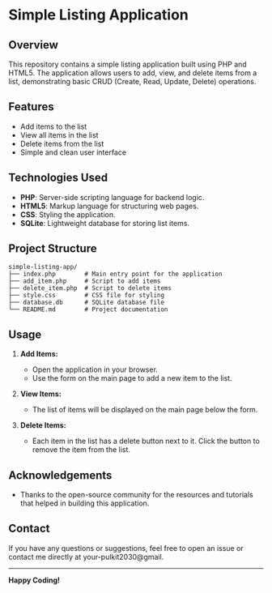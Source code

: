 # Simple Listing Application

## Overview
This repository contains a simple listing application built using PHP and HTML5. The application allows users to add, view, and delete items from a list, demonstrating basic CRUD (Create, Read, Update, Delete) operations.

## Features
- Add items to the list
- View all items in the list
- Delete items from the list
- Simple and clean user interface

## Technologies Used
- **PHP**: Server-side scripting language for backend logic.
- **HTML5**: Markup language for structuring web pages.
- **CSS**: Styling the application.
- **SQLite**: Lightweight database for storing list items.

## Project Structure
```
simple-listing-app/
├── index.php        # Main entry point for the application
├── add_item.php     # Script to add items
├── delete_item.php  # Script to delete items
├── style.css        # CSS file for styling
├── database.db      # SQLite database file
└── README.md        # Project documentation
```

## Usage
1. **Add Items:**
   - Open the application in your browser.
   - Use the form on the main page to add a new item to the list.

2. **View Items:**
   - The list of items will be displayed on the main page below the form.

3. **Delete Items:**
   - Each item in the list has a delete button next to it. Click the button to remove the item from the list.

## Acknowledgements
- Thanks to the open-source community for the resources and tutorials that helped in building this application.

## Contact
If you have any questions or suggestions, feel free to open an issue or contact me directly at your-pulkit2030@gmail.

---

**Happy Coding!**
